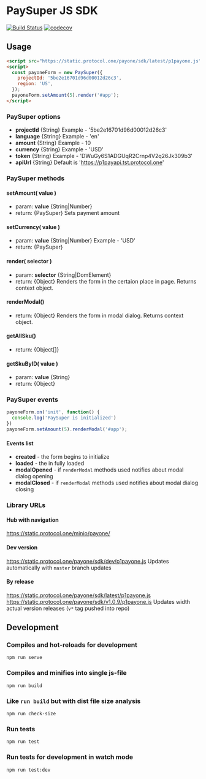 # PaySuper JS SDK
[![Build Status](https://api.travis-ci.org/ProtocolONE/payone-js-sdk.svg?branch=master)](https://travis-ci.org/ProtocolONE/token_one)
[![codecov](https://codecov.io/gh/ProtocolONE/payone-js-sdk/branch/master/graph/badge.svg)](https://codecov.io/gh/ProtocolONE/payone-js-sdk)

## Usage
```html
<script src="https://static.protocol.one/payone/sdk/latest/p1payone.js"></script>
<script>
  const payoneForm = new PaySuper({
    projectId: '5be2e16701d96d00012d26c3',
    region: 'US',
  });
  payoneForm.setAmount(5).render('#app');
</script>
```

### PaySuper options
- **projectId** {String} Example - '5be2e16701d96d00012d26c3'
- **language** {String} Example - 'en'
- **amount** {String} Example - 10
- **currency** {String} Example - 'USD'
- **token** {String} Example - 'DWuGy6S1ADGUqR2Crnp4V2q26Jk309b3'
- **apiUrl** {String} Default is 'https://p1payapi.tst.protocol.one'

### PaySuper methods
#### setAmount( value )
- param: **value** {String|Number}
- return: {PaySuper}
Sets payment amount

#### setCurrency( value )
- param: **value** {String|Number} Example - 'USD'
- return: {PaySuper}

#### render( selector )
- param: **selector** {String|DomElement}
- return: {Object}
Renders the form in the certaion place in page. 
Returns context object.

#### renderModal()
- return: {Object}
Renders the form in modal dialog.
Returns context object.

#### getAllSku()
- return: {Object[]}

#### getSkuByID( value )
- param: **value** {String}
- return: {Object}

### PaySuper events
```js
payoneForm.on('init', function() {
  console.log('PaySuper is initialized')
})
payoneForm.setAmount(5).renderModal('#app');
```
#### Events list
- **created** - the form begins to initialize
- **loaded** - the in fully loaded
- **modalOpened** - if `renderModal` methods used notifies about modal dialog opening
- **modalClosed** - if `renderModal` methods used notifies about modal dialog closing


### Library URLs
#### Hub with navigation
https://static.protocol.one/minio/payone/

#### Dev version
https://static.protocol.one/payone/sdk/dev/p1payone.js
Updates automatically with `master` branch updates

#### By release
https://static.protocol.one/payone/sdk/latest/p1payone.js
https://static.protocol.one/payone/sdk/v1.0.9/p1payone.js
Updates width actual version releases (`v*` tag pushed into repo)

## Development

### Compiles and hot-reloads for development
```
npm run serve
```

### Compiles and minifies into single js-file
```
npm run build
```

### Like `run build` but with dist file size analysis
```
npm run check-size
```

### Run tests
```
npm run test
```

### Run tests for development in watch mode 
```
npm run test:dev
```

